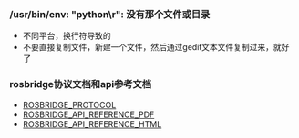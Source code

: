 ### /usr/bin/env: "python\r": 没有那个文件或目录
* 不同平台，换行符导致的
* 不要直接复制文件，新建一个文件，然后通过gedit文本文件复制过来，就好了

### rosbridge协议文档和api参考文档
* [ROSBRIDGE_PROTOCOL](https://github.com/RobotWebTools/rosbridge_suite/blob/develop/ROSBRIDGE_PROTOCOL.md)
* [ROSBRIDGE_API_REFERENCE_PDF](https://roslibpy.readthedocs.io/_/downloads/en/latest/pdf/)
* [ROSBRIDGE_API_REFERENCE_HTML](https://roslibpy.readthedocs.io/en/latest/reference/index.html)